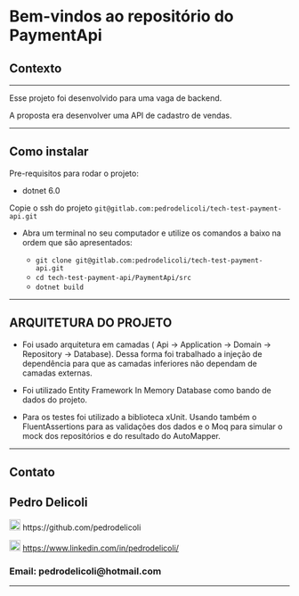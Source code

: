 # Bem-vindos ao repositório do PaymentApi

## Contexto

---

Esse projeto foi desenvolvido para uma vaga de backend.

A proposta era desenvolver uma API de cadastro de vendas.

---

## Como instalar

Pre-requisitos para rodar o projeto: 
- dotnet 6.0

Copie o ssh do projeto `git@gitlab.com:pedrodelicoli/tech-test-payment-api.git`

* Abra um terminal no seu computador e utilize os comandos a baixo na ordem que são apresentados:

  * `git clone git@gitlab.com:pedrodelicoli/tech-test-payment-api.git`
  * `cd tech-test-payment-api/PaymentApi/src`
  * `dotnet build`

---

## ARQUITETURA DO PROJETO

- Foi usado arquitetura em camadas ( Api -> Application -> Domain -> Repository -> Database). Dessa forma foi trabalhado a injeção
de dependência para que as camadas inferiores não dependam de camadas externas.

- Foi utilizado Entity Framework In Memory Database como bando de dados do projeto.

- Para os testes foi utilizado a biblioteca xUnit. Usando também o FluentAssertions para as validações dos dados e o Moq para simular 
o mock dos repositórios e do resultado do AutoMapper.

---

## Contato
  
<h2> Pedro Delicoli </h2>
<img src="https://cdn-icons-png.flaticon.com/512/25/25231.png" alt="Github" width="20"/> https://github.com/pedrodelicoli

<img src="https://cdn.worldvectorlogo.com/logos/linkedin-icon-2.svg" alt="LinkedIn" width="20"/> https://www.linkedin.com/in/pedrodelicoli/
<h3> Email: pedrodelicoli@hotmail.com </h3>

---
